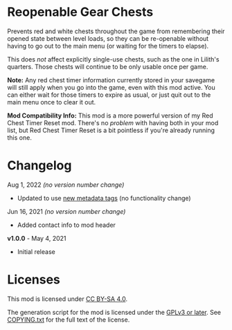 Reopenable Gear Chests
======================

Prevents red and white chests throughout the game from remembering their
opened state between level loads, so they can be re-openable without
having to go out to the main menu (or waiting for the timers to elapse).

This does *not* affect explicitly single-use chests, such as the one in
Lilith's quarters.  Those chests will continue to be only usable once per
game.

**Note:** Any red chest timer information currently stored in your savegame
will still apply when you go into the game, even with this mod active.
You can either wait for those timers to expire as usual, or just quit out
to the main menu once to clear it out.

**Mod Compatibility Info:** This mod is a more powerful version of my
Red Chest Timer Reset mod.  There's no *problem* with having both in your
mod list, but Red Chest Timer Reset is a bit pointless if you're already
running this one.

Changelog
=========

Aug 1, 2022 *(no version number change)*
 * Updated to use [new metadata tags](https://github.com/apple1417/blcmm-parsing/tree/master/blimp)
   (no functionality change)

Jun 16, 2021 *(no version number change)*
 * Added contact info to mod header

**v1.0.0** - May 4, 2021
 * Initial release
 
Licenses
========

This mod is licensed under [CC BY-SA 4.0](https://creativecommons.org/licenses/by-sa/4.0/).

The generation script for the mod is licensed under the
[GPLv3 or later](https://www.gnu.org/licenses/quick-guide-gplv3.html).
See [COPYING.txt](../../COPYING.txt) for the full text of the license.

